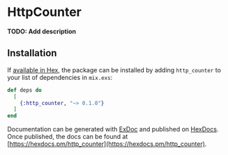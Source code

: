 # HttpCounter

**TODO: Add description**

## Installation

If [available in Hex](https://hex.pm/docs/publish), the package can be installed
by adding `http_counter` to your list of dependencies in `mix.exs`:

```elixir
def deps do
  [
    {:http_counter, "~> 0.1.0"}
  ]
end
```

Documentation can be generated with [ExDoc](https://github.com/elixir-lang/ex_doc)
and published on [HexDocs](https://hexdocs.pm). Once published, the docs can
be found at [https://hexdocs.pm/http_counter](https://hexdocs.pm/http_counter).

